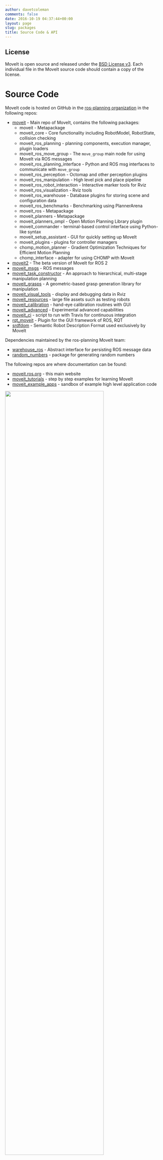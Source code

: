 ```yaml
---
author: davetcoleman
comments: false
date: 2016-10-19 04:37:44+00:00
layout: page
slug: packages
title: Source Code & API
---
```


## License

MoveIt is open source and released under the [BSD License v3](https://opensource.org/licenses/BSD-3-Clause). Each individual file in the MoveIt source code should contain a copy of the license.

# Source Code

MoveIt code is hosted on GitHub in the [ros-planning organization](http://github.com/ros-planning) in the following repos:

- [moveit](https://github.com/moveit/moveit) - Main repo of MoveIt, contains the following packages:
  - moveit - Metapackage
  - moveit_core - Core functionality including RobotModel, RobotState, collision checking
  - moveit_ros_planning - planning components, execution manager, plugin loaders
  - moveit_ros_move_group - The `move_group` main node for using MoveIt via ROS messages
  - moveit_ros_planning_interface - Python and ROS msg interfaces to communicate with `move_group`
  - moveit_ros_perception - Octomap and other perception plugins
  - moveit_ros_manipulation - High level pick and place pipeline
  - moveit_ros_robot_interaction - Interactive marker tools for Rviz
  - moveit_ros_visualization - Rviz tools
  - moveit_ros_warehouse - Database plugins for storing scene and configuration data
  - moveit_ros_benchmarks - Benchmarking using PlannerArena
  - moveit_ros - Metapackage
  - moveit_planners - Metapackage
  - moveit_planners_ompl - Open Motion Planning Library plugin
  - moveit_commander - terminal-based control interface using Python-like syntax
  - moveit_setup_assistant - GUI for quickly setting up MoveIt
  - moveit_plugins - plugins for controller managers
  - chomp_motion_planner - Gradient Optimization Techniques for Efficient Motion Planning
  - chomp_interface - adapter for using CHOMP with MoveIt
- [moveit2](https://github.com/moveit/moveit2) - The beta version of MoveIt for ROS 2
- [moveit_msgs](https://github.com/moveit/moveit_msgs) - ROS messages
- [moveit_task_constructor](https://github.com/moveit/moveit_task_constructor) - An approach to hierarchical, multi-stage manipulation planning
- [moveit_grasps](https://github.com/moveit/moveit_grasps) - A geometric-based grasp generation library for manipulation
- [moveit_visual_tools](https://github.com/moveit/moveit_visual_tools) - display and debugging data in Rviz
- [moveit_resources](https://github.com/moveit/moveit_resources) - large file assets such as testing robots
- [moveit_calibration](https://github.com/moveit/moveit_calibration) - hand-eye calibration routines with GUI
- [moveit_advanced](https://github.com/moveit/moveit_advanced) - Experimental advanced capabilities
- [moveit_ci](https://github.com/moveit/moveit_ci) - script to run with Travis for continuous integration
- [rqt_moveit](https://github.com/ros-visualization/rqt_moveit/) - Plugin for the GUI framework of ROS, RQT
- [srdfdom](https://github.com/moveit/srdfdom) - Semantic Robot Description Format used exclusively by MoveIt

Dependencies maintained by the ros-planning MoveIt team:

- [warehouse_ros](https://github.com/moveit/warehouse_ros) - Abstract interface for persisting ROS message data
- [random_numbers](https://github.com/moveit/random_numbers) - package for generating random numbers

The following repos are where documentation can be found:

- [moveit.ros.org](https://github.com/moveit/moveit.ros.org) - this main website
- [moveit_tutorials](https://github.com/moveit/moveit_tutorials) - step by step examples for learning MoveIt
- [moveit_example_apps](https://github.com/moveit/moveit_example_apps) - sandbox of example high level application code

<img src='/assets/images/diagrams/moveit_api.png' style="width: 80%;"/>

# Code Health

We use [Travis](https://travis-ci.org/ros-planning/) continuous integration combined with the [moveit_ci](https://github.com/moveit/moveit_ci) for testing pull requests and overall code health. Travis status badges should be visible on the README.md of every MoveIt repository.

To see an overview of the activity for MoveIt check our [Open HUB Project Summary](https://www.openhub.net/p/moveit/analyses/latest/languages_summary).

## ROS Noetic Code API

### Move Group Interface

- [MoveItCpp class](http://docs.ros.org/en/noetic/api/moveit_ros_planning/html/classmoveit__cpp_1_1MoveItCpp.html) - the main new, faster C++ interface to MoveIt.
- [MoveGroupInterface class](http://docs.ros.org/noetic/api/moveit_ros_planning_interface/html/classmoveit_1_1planning__interface_1_1MoveGroupInterface.html) - the main C++ interface to the _move_group_node_.
  `MoveGroupInterface` is the successor to the `MoveGroup` class from previous releases, which is [now deprecated](https://github.com/moveit/moveit/issues/37).
- [PlanningSceneInterface class](http://docs.ros.org/noetic/api/moveit_ros_planning_interface/html/classmoveit_1_1planning__interface_1_1PlanningSceneInterface.html) - a C++ interface to the planning scene
- [MoveIt commander](http://docs.ros.org/noetic/api/moveit_commander/html/index.html) - documentation for the MoveIt commander.

### MoveIt ROS

_This API is meant for advanced developers. Most users should use the Move Group interface (above)._

- [Planning](http://docs.ros.org/noetic/api/moveit_ros_planning/html) - The planning components in MoveIt ROS, especially the planning scene, kinematics and monitors
- [Move Group](http://docs.ros.org/noetic/api/moveit_ros_move_group/html) - The _move_group_node_
- [Perception](http://docs.ros.org/noetic/api/moveit_ros_perception/html) - The perception components in MoveIt ROS
- [Robot Interaction](http://docs.ros.org/noetic/api/moveit_ros_robot_interaction/html) - The Interactivity components in MoveIt ROS

### MoveIt Core

_This API is meant for advanced developers. Most users should use the Move Group interface (above)._

- [Core](http://docs.ros.org/noetic/api/moveit_core/html) - The core components in MoveIt for kinematics, planning scene, constraints, motion planning, collision checking and plugin interfaces

### MoveIt OMPL Interface

_This API is meant for advanced developers. Most users should use the Move Group interface (above)._

- [OMPL Interface](http://docs.ros.org/noetic/api/moveit_planners_ompl/html) - The set of classes that allow MoveIt to talk with OMPL.
